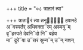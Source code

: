 +++
title = "०८ त्रातारं त्वा"

+++
त्राता᳓रं त्वा तनू᳓नां᳐ हवामहे  
अ᳓वस्पर्तर् अधिवक्ता᳓रम् अस्मयु᳓म्  
बृ᳓हस्पते देवनि᳓दो नि᳓ बर्हय  
मा᳓ दुरे᳓वा उ᳓त्तरं सुम्न᳓म् उ᳓न् नशन्